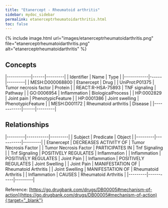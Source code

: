 ```yaml
---
title: "Etanercept - Rheumatoid arthritis"
sidebar: mydoc_sidebar
permalink: etanerceptrheumatoidarthritis.html
toc: false 
---
```


{% include image.html url="images/etanerceptrheumatoidarthritis.png" file="etanerceptrheumatoidarthritis.png" alt="etanerceptrheumatoidarthritis" %}

## Concepts

|------------|------|---------|
| Identifier | Name | Type    |
|------------|------|---------|
| MESH:D000068800 | Etanercept | Drug |
| UniProt:P01375 | Tumor necrosis factor | Protein |
| REACT:R-HSA-75893 | TNF signaling | Pathway |
| GO:0006954 | Inflammation | BiologicalProcess |
| HP:0002829 | Joint pain | PhenotypicFeature |
| HP:0001386 | Joint swelling | PhenotypicFeature |
| MESH:D001172 | Rheumatoid arthritis | Disease |
|------------|------|---------|

## Relationships

|---------|-----------|---------|
| Subject | Predicate | Object  |
|---------|-----------|---------|
| Etanercept | DECREASES ACTIVITY OF | Tumor Necrosis Factor |
| Tumor Necrosis Factor | PARTICIPATES IN | Tnf Signaling |
| Tnf Signaling | POSITIVELY REGULATES | Inflammation |
| Inflammation | POSITIVELY REGULATES | Joint Pain |
| Inflammation | POSITIVELY REGULATES | Joint Swelling |
| Joint Pain | MANIFESTATION OF | Rheumatoid Arthritis |
| Joint Swelling | MANIFESTATION OF | Rheumatoid Arthritis |
| Inflammation | CAUSES | Rheumatoid Arthritis |
|---------|-----------|---------|

Reference: [https://go.drugbank.com/drugs/DB00005#mechanism-of-action](https://go.drugbank.com/drugs/DB00005#mechanism-of-action){:target="_blank"}